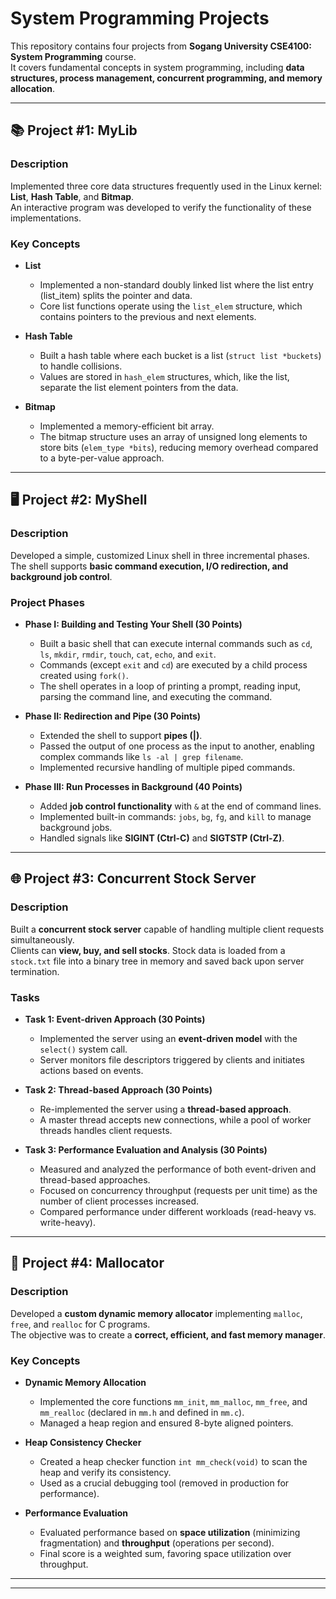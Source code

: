 # System Programming Projects  

This repository contains four projects from **Sogang University CSE4100: System Programming** course.  
It covers fundamental concepts in system programming, including **data structures, process management, concurrent programming, and memory allocation**.  

---

## 📚 Project #1: MyLib  

### Description  
Implemented three core data structures frequently used in the Linux kernel: **List**, **Hash Table**, and **Bitmap**.  
An interactive program was developed to verify the functionality of these implementations.  

### Key Concepts  

- **List**  
  - Implemented a non-standard doubly linked list where the list entry (list_item) splits the pointer and data.  
  - Core list functions operate using the `list_elem` structure, which contains pointers to the previous and next elements.  

- **Hash Table**  
  - Built a hash table where each bucket is a list (`struct list *buckets`) to handle collisions.  
  - Values are stored in `hash_elem` structures, which, like the list, separate the list element pointers from the data.  

- **Bitmap**  
  - Implemented a memory-efficient bit array.  
  - The bitmap structure uses an array of unsigned long elements to store bits (`elem_type *bits`), reducing memory overhead compared to a byte-per-value approach.  

---

## 🖥 Project #2: MyShell  

### Description  
Developed a simple, customized Linux shell in three incremental phases.  
The shell supports **basic command execution, I/O redirection, and background job control**.  

### Project Phases  

- **Phase I: Building and Testing Your Shell (30 Points)**  
  - Built a basic shell that can execute internal commands such as `cd`, `ls`, `mkdir`, `rmdir`, `touch`, `cat`, `echo`, and `exit`.  
  - Commands (except `exit` and `cd`) are executed by a child process created using `fork()`.  
  - The shell operates in a loop of printing a prompt, reading input, parsing the command line, and executing the command.  

- **Phase II: Redirection and Pipe (30 Points)**  
  - Extended the shell to support **pipes (|)**.  
  - Passed the output of one process as the input to another, enabling complex commands like `ls -al | grep filename`.  
  - Implemented recursive handling of multiple piped commands.  

- **Phase III: Run Processes in Background (40 Points)**  
  - Added **job control functionality** with `&` at the end of command lines.  
  - Implemented built-in commands: `jobs`, `bg`, `fg`, and `kill` to manage background jobs.  
  - Handled signals like **SIGINT (Ctrl-C)** and **SIGTSTP (Ctrl-Z)**.  

---

## 🌐 Project #3: Concurrent Stock Server  

### Description  
Built a **concurrent stock server** capable of handling multiple client requests simultaneously.  
Clients can **view, buy, and sell stocks**. Stock data is loaded from a `stock.txt` file into a binary tree in memory and saved back upon server termination.  

### Tasks  

- **Task 1: Event-driven Approach (30 Points)**  
  - Implemented the server using an **event-driven model** with the `select()` system call.  
  - Server monitors file descriptors triggered by clients and initiates actions based on events.  

- **Task 2: Thread-based Approach (30 Points)**  
  - Re-implemented the server using a **thread-based approach**.  
  - A master thread accepts new connections, while a pool of worker threads handles client requests.  

- **Task 3: Performance Evaluation and Analysis (30 Points)**  
  - Measured and analyzed the performance of both event-driven and thread-based approaches.  
  - Focused on concurrency throughput (requests per unit time) as the number of client processes increased.  
  - Compared performance under different workloads (read-heavy vs. write-heavy).  

---

## 📝 Project #4: Mallocator  

### Description  
Developed a **custom dynamic memory allocator** implementing `malloc`, `free`, and `realloc` for C programs.  
The objective was to create a **correct, efficient, and fast memory manager**.  

### Key Concepts  

- **Dynamic Memory Allocation**  
  - Implemented the core functions `mm_init`, `mm_malloc`, `mm_free`, and `mm_realloc` (declared in `mm.h` and defined in `mm.c`).  
  - Managed a heap region and ensured 8-byte aligned pointers.  

- **Heap Consistency Checker**  
  - Created a heap checker function `int mm_check(void)` to scan the heap and verify its consistency.  
  - Used as a crucial debugging tool (removed in production for performance).  

- **Performance Evaluation**  
  - Evaluated performance based on **space utilization** (minimizing fragmentation) and **throughput** (operations per second).  
  - Final score is a weighted sum, favoring space utilization over throughput.  

---


---
